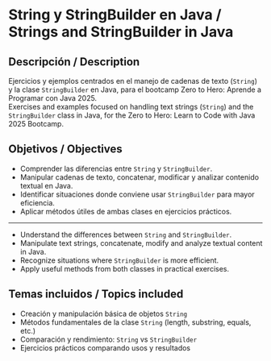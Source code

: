 # String y StringBuilder en Java / Strings and StringBuilder in Java

## Descripción / Description

Ejercicios y ejemplos centrados en el manejo de cadenas de texto (`String`) y la clase `StringBuilder` en Java, para el bootcamp Zero to Hero: Aprende a Programar con Java 2025.  
Exercises and examples focused on handling text strings (`String`) and the `StringBuilder` class in Java, for the Zero to Hero: Learn to Code with Java 2025 Bootcamp.

## Objetivos / Objectives

- Comprender las diferencias entre `String` y `StringBuilder`.
- Manipular cadenas de texto, concatenar, modificar y analizar contenido textual en Java.
- Identificar situaciones donde conviene usar `StringBuilder` para mayor eficiencia.
- Aplicar métodos útiles de ambas clases en ejercicios prácticos.

---
- Understand the differences between `String` and `StringBuilder`.
- Manipulate text strings, concatenate, modify and analyze textual content in Java.
- Recognize situations where `StringBuilder` is more efficient.
- Apply useful methods from both classes in practical exercises.

## Temas incluidos / Topics included

- Creación y manipulación básica de objetos `String`
- Métodos fundamentales de la clase `String` (length, substring, equals, etc.)
- Comparación y rendimiento: `String` vs `StringBuilder`
- Ejercicios prácticos comparando usos y resultados
